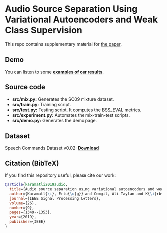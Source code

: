 # Audio Source Separation Using Variational Autoencoders and Weak Class Supervision
This repo contains supplementary material for [the paper](https://arxiv.org/abs/1810.13104).

## Demo
You can listen to some [**examples of our results**](https://ertug.github.io/Weak_Class_Source_Separation/).

## Source code
- **src/mix.py:** Generates the SC09 mixture dataset.
- **src/train.py:** Training script.
- **src/test.py:** Testing script. It computes the BSS_EVAL metrics.
- **src/experiment.py:** Automates the mix-train-test scripts.
- **src/demo.py:** Generates the demo page.

## Dataset
Speech Commands Dataset v0.02: [**Download**](http://download.tensorflow.org/data/speech_commands_v0.02.tar.gz)

## Citation (BibTeX)
If you find this repository useful, please cite our work:

```BibTeX
@article{karamatli2019audio,
  title={Audio source separation using variational autoencoders and weak class supervision},
  author={Karamatl{\i}, Ertu{\u{g}} and Cemgil, Ali Taylan and K{\i}rb{\i}z, Serap},
  journal={IEEE Signal Processing Letters},
  volume={26},
  number={9},
  pages={1349--1353},
  year={2019},
  publisher={IEEE}
}
```
